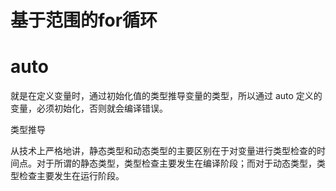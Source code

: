 # 基于范围的for循环

# auto
就是在定义变量时，通过初始化值的类型推导变量的类型，所以通过 auto 定义的变量，必须初始化，否则就会编译错误。

类型推导


从技术上严格地讲，静态类型和动态类型的主要区别在于对变量进行类型检查的时间点。对于所谓的静态类型，类型检查主要发生在编译阶段；而对于动态类型，类型检查主要发生在运行阶段。
